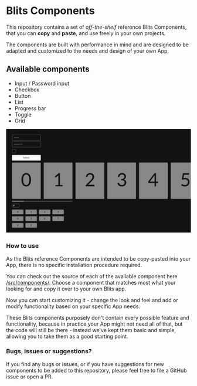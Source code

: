# Blits Components

This repository contains a set of _off-the-shelf_ reference Blits Components, that you can **copy** and **paste**, and use freely in your own projects.

The components are built with performance in mind and are designed to be adapted and customized to the needs and design of your own App.

## Available components

- Input / Password input
- Checkbox
- Button
- List
- Progress bar
- Toggle
- Grid

<img src="components.png"/>

### How to use

As the Blits reference Components are intended to be copy-pasted into your App, there is no specific installation procedure required.

You can check out the source of each of the available component here [/src/components/](/src/components/). Choose a component that matches most what your looking for and copy it over to your own Blits app.

Now you can start customizing it - change the look and feel and add or modify functionality based on your specific App needs.

These Blits components purposely don't contain every possible feature and functionality, because in practice your App might not need all of that, but the code will still be there - instead we've kept them basic and simple, allowing you to take them as a good starting point.


### Bugs, issues or suggestions?

If you find any bugs or issues, or if you have suggestions for new components to be added to this repository, please feel free to file a GitHub issue or open a PR.
